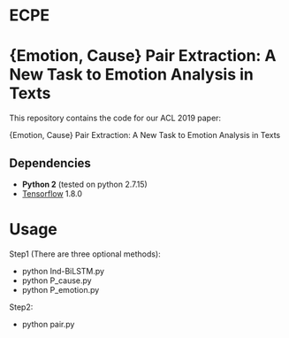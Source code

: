 # ECPE

# \{Emotion, Cause\} Pair Extraction: A New Task to Emotion Analysis in Texts

This repository contains the code for our ACL 2019 paper:

\{Emotion, Cause\} Pair Extraction: A New Task to Emotion Analysis in Texts

## Dependencies

- **Python 2** (tested on python 2.7.15)
- [Tensorflow](https://github.com/tensorflow/tensorflow) 1.8.0

# Usage

Step1 (There are three optional methods):
- python Ind-BiLSTM.py
- python P_cause.py
- python P_emotion.py

Step2:
- python pair.py
